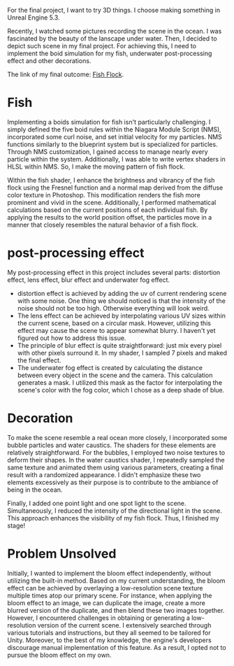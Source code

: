 For the final project, I want to try 3D things. I choose making something in Unreal Engine 5.3.

Recently, I watched some pictures recording the scene in the ocean. I was fascinated by the beauty of the lanscape under water. Then, I decided to depict such scene in my final project. For achieving this, I need to implement the boid simulation for my fish, underwater post-processing effect and other decorations.

The link of my final outcome: [Fish Flock](https://youtu.be/VPbRd0oR2uo?si=eCp-bTV2jCp-i9gY).

# Fish
Implementing a boids simulation for fish isn't particularly challenging. I simply defined the five boid rules within the Niagara Module Script (NMS), incorporated some curl noise, and set initial velocity for my particles. NMS functions similarly to the blueprint system but is specialized for particles. Through NMS customization, I gained access to manage nearly every particle within the system. Additionally, I was able to write vertex shaders in HLSL within NMS. So, I make the moving pattern of fish flock.

Within the fish shader, I enhance the brightness and vibrancy of the fish flock using the Fresnel function and a normal map derived from the diffuse color texture in Photoshop. This modification renders the fish more prominent and vivid in the scene. Additionally, I performed mathematical calculations based on the current positions of each individual fish. By applying the results to the world position offset, the particles move in a manner that closely resembles the natural behavior of a fish flock.

# post-processing effect
My post-processing effect in this project includes several parts: distortion effect, lens effect, blur effect and underwater fog effect. 

- distortion effect is achieved by adding the uv of current rendering scene with some noise. One thing we should noticed is that the intensity of the noise should not be too high. Otherwise everything will look weird.
- The lens effect can be achieved by interpolating various UV sizes within the current scene, based on a circular mask. However, utilizing this effect may cause the scene to appear somewhat blurry. I haven't yet figured out how to address this issue.
- The principle of blur effect is quite straightforward: just mix every pixel with other pixels surround it. In my shader, I sampled 7 pixels and maked the final effect.
- The underwater fog effect is created by calculating the distance between every object in the scene and the camera. This calculation generates a mask. I utilized this mask as the factor for interpolating the scene's color with the fog color, which I chose as a deep shade of blue.

# Decoration
To make the scene resemble a real ocean more closely, I incorporated some bubble particles and water caustics. The shaders for these elements are relatively straightforward. For the bubbles, I employed two noise textures to deform their shapes. In the water caustics shader, I repeatedly sampled the same texture and animated them using various parameters, creating a final result with a randomized appearance. I didn't emphasize these two elements excessively as their purpose is to contribute to the ambiance of being in the ocean.

Finally, I added one point light and one spot light to the scene. Simultaneously, I reduced the intensity of the directional light in the scene. This approach enhances the visibility of my fish flock. Thus, I finished my stage!

# Problem Unsolved
Initially, I wanted to implement the bloom effect independently, without utilizing the built-in method. Based on my current understanding, the bloom effect can be achieved by overlaying a low-resolution scene texture multiple times atop our primary scene. For instance, when applying the bloom effect to an image, we can duplicate the image, create a more blurred version of the duplicate, and then blend these two images together. However, I encountered challenges in obtaining or generating a low-resolution version of the current scene. I extensively searched through various tutorials and instructions, but they all seemed to be tailored for Unity. Moreover, to the best of my knowledge, the engine's developers discourage manual implementation of this feature. As a result, I opted not to pursue the bloom effect on my own.

